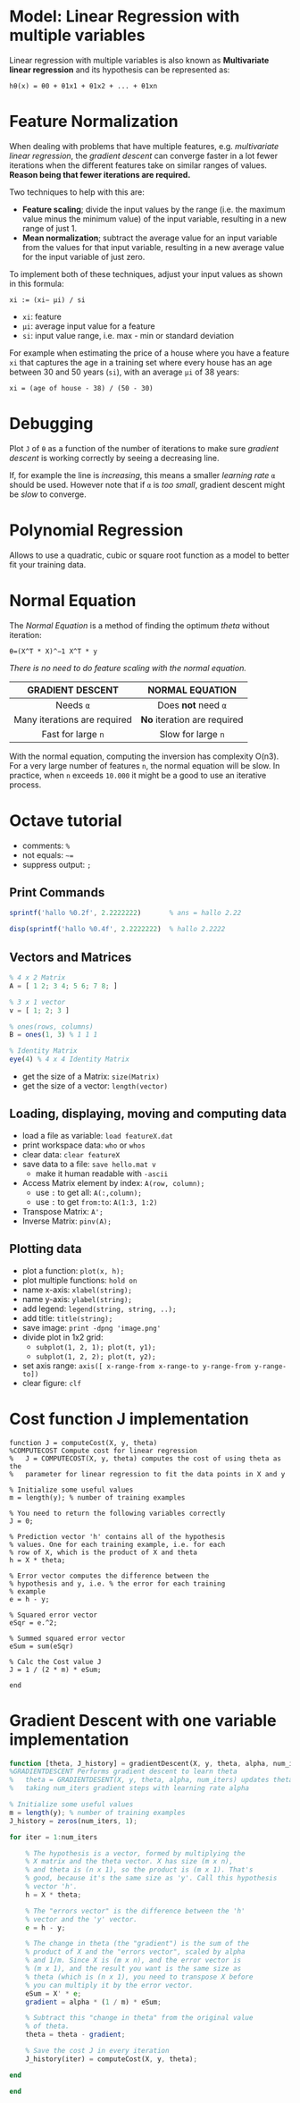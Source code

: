 # Model: Linear Regression with multiple variables
Linear regression with multiple variables is also known as
**Multivariate linear regression** and its hypothesis can be
represented as:

`hθ(x) = θ0 + θ1x1 + θ1x2 + ... + θ1xn`

# Feature Normalization
When dealing with problems that have multiple features, e.g.
_multivariate linear regression_, the _gradient descent_ can
converge faster in a lot fewer iterations when the different
features take on similar ranges of values. **Reason being
that fewer iterations are required.**

Two techniques to help with this are:
- **Feature scaling**; divide the input values by the range (i.e. the maximum value minus the minimum value) of the input variable, resulting in a new range of just 1.
- **Mean normalization**; subtract the average value for an input variable from the values for that input variable, resulting in a new average value for the input variable of just zero.

To implement both of these techniques, adjust your input
values as shown in this formula:

```
xi := (xi− μi) / si
```

- `xi`: feature
- `μi`: average input value for a feature
- `si`: input value range, i.e. max - min or standard deviation

For example when estimating the price of a house where you
have a feature `xi` that captures the age in a training set
where every house has an age between 30 and 50 years (`si`),
with an average `μi` of 38 years:

```
xi = (age of house - 38) / (50 - 30)
```

# Debugging
Plot `J` of `θ` as a function of the number of iterations
to make sure _gradient descent_ is working correctly by
seeing a decreasing line.

If, for example the line is _increasing_, this means a
smaller _learning rate_ `α` should be used. However note
that if `α` is _too small_, gradient descent might be _slow_
to converge.

# Polynomial Regression
Allows to use a quadratic, cubic or square root function as
a model to better fit your training data.

# Normal Equation
The _Normal Equation_ is a method of finding the optimum
_theta_ without iteration:
```
θ=(X^T * X)^−1 X^T * y
```

_There is no need to do feature scaling with the normal
equation._

| GRADIENT DESCENT | NORMAL EQUATION |
| :---: | :---: |
| Needs `α` | Does **not** need `α` |
| Many iterations are required | **No** iteration are required |
| Fast for large `n` | Slow for large `n` |

With the normal equation, computing the inversion has
complexity O(n3). For a very large number of features `n`,
the normal equation will be slow. In practice, when `n`
exceeds `10.000` it might be a good to use an iterative
process.

# Octave tutorial
- comments: `%`
- not equals: `~=`
- suppress output: `;`

## Print Commands
```octave
sprintf('hallo %0.2f', 2.2222222) 		% ans = hallo 2.22

disp(sprintf('hallo %0.4f', 2.2222222)  % hallo 2.2222
```

## Vectors and Matrices
```octave
% 4 x 2 Matrix
A = [ 1 2; 3 4; 5 6; 7 8; ]

% 3 x 1 vector
v = [ 1; 2; 3 ]

% ones(rows, columns)
B = ones(1, 3) % 1 1 1

% Identity Matrix
eye(4) % 4 x 4 Identity Matrix
```

- get the size of a Matrix: `size(Matrix)`
- get the size of a vector: `length(vector)`

## Loading, displaying, moving and computing data
- load a file as variable: `load featureX.dat`
- print workspace data: `who` or `whos`
- clear data: `clear featureX`
- save data to a file: `save hello.mat v`
	* make it human readable with `-ascii`
- Access Matrix element by index: `A(row, column);`
	* use `:` to get all: `A(:,column);`
	* use `:` to get `from:to`: `A(1:3, 1:2)`
- Transpose Matrix: `A';`
- Inverse Matrix: `pinv(A);`

## Plotting data
- plot a function: `plot(x, h);`
- plot multiple functions: `hold on`
- name x-axis: `xlabel(string);`
- name y-axis: `ylabel(string);`
- add legend: `legend(string, string, ..);`
- add title: `title(string);`
- save image: `print -dpng 'image.png'`
- divide plot in 1x2 grid:
	* `subplot(1, 2, 1); plot(t, y1);`
	* `subplot(1, 2, 2); plot(t, y2);`
- set axis range: `axis([ x-range-from x-range-to y-range-from y-range-to])`
- clear figure: `clf`

# Cost function J implementation
```
function J = computeCost(X, y, theta)
%COMPUTECOST Compute cost for linear regression
%   J = COMPUTECOST(X, y, theta) computes the cost of using theta as the
%   parameter for linear regression to fit the data points in X and y

% Initialize some useful values
m = length(y); % number of training examples

% You need to return the following variables correctly
J = 0;

% Prediction vector 'h' contains all of the hypothesis
% values. One for each training example, i.e. for each
% row of X, which is the product of X and theta
h = X * theta;

% Error vector computes the difference between the
% hypothesis and y, i.e. % the error for each training
% example
e = h - y;

% Squared error vector
eSqr = e.^2;

% Summed squared error vector
eSum = sum(eSqr)

% Calc the Cost value J
J = 1 / (2 * m) * eSum;

end
```

# Gradient Descent with one variable implementation
```octave
function [theta, J_history] = gradientDescent(X, y, theta, alpha, num_iters)
%GRADIENTDESCENT Performs gradient descent to learn theta
%   theta = GRADIENTDESENT(X, y, theta, alpha, num_iters) updates theta by
%   taking num_iters gradient steps with learning rate alpha

% Initialize some useful values
m = length(y); % number of training examples
J_history = zeros(num_iters, 1);

for iter = 1:num_iters

	% The hypothesis is a vector, formed by multiplying the
	% X matrix and the theta vector. X has size (m x n),
	% and theta is (n x 1), so the product is (m x 1). That's
	% good, because it's the same size as 'y'. Call this hypothesis
	% vector 'h'.
	h = X * theta;

	% The "errors vector" is the difference between the 'h'
	% vector and the 'y' vector.
	e = h - y;

	% The change in theta (the "gradient") is the sum of the
	% product of X and the "errors vector", scaled by alpha
	% and 1/m. Since X is (m x n), and the error vector is
	% (m x 1), and the result you want is the same size as
	% theta (which is (n x 1), you need to transpose X before
	% you can multiply it by the error vector.
	eSum = X' * e;
	gradient = alpha * (1 / m) * eSum;

	% Subtract this "change in theta" from the original value
	% of theta.
	theta = theta - gradient;

    % Save the cost J in every iteration
    J_history(iter) = computeCost(X, y, theta);

end

end
```
